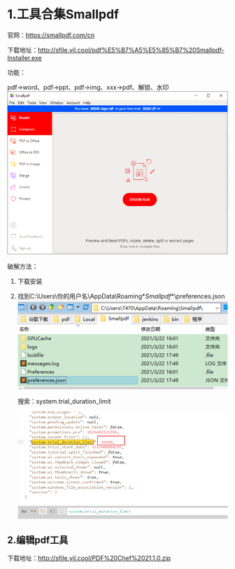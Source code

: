 # 1.工具合集Smallpdf

官网：https://smallpdf.com/cn

下载地址：http://sfile.yjl.cool/pdf%E5%B7%A5%E5%85%B7%20Smallpdf-Installer.exe

功能：

pdf->word、pdf->ppt、pdf->img、xxx->pdf、解锁、水印![image-20210322175627174](pdf工具图片/image-20210322175627174.png)

破解方法：

1. 下载安装

2. 找到C:\Users\你的用户名\AppData\Roaming\**Smallpdf**\preferences.json![image-20210322175431259](pdf工具图片/image-20210322175431259.png)

   搜索：system.trial_duration_limit

   ![image-20210322175502217](pdf工具图片/image-20210322175502217.png)

## 2.编辑pdf工具

下载地址：http://sfile.yjl.cool/PDF%20Chef%2021.1.0.zip